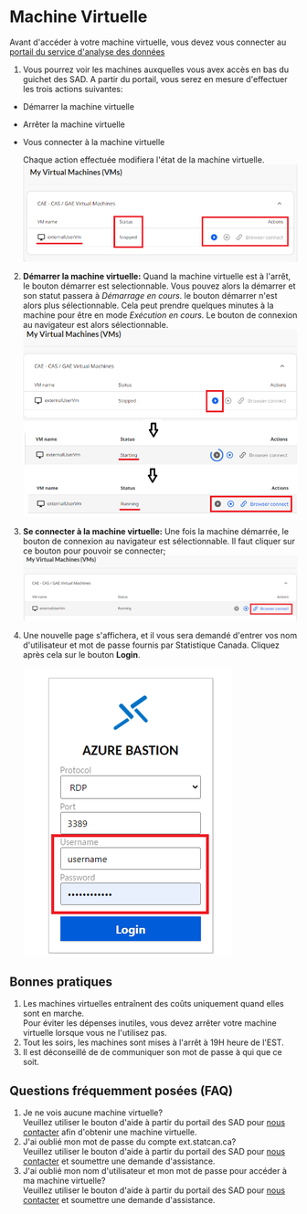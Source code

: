 # Machine Virtuelle

Avant d'accéder à votre machine virtuelle, vous devez vous connecter au [portail du service d'analyse des données](ExtPortail.md) 

1. Vous pourrez voir les machines auxquelles vous avex accès en bas du guichet des SAD. A partir du portail, vous serez en mesure d'effectuer les trois actions suivantes:

- Démarrer la machine virtuelle
- Arrêter la machine virtuelle
- Vous connecter à la machine virtuelle

   Chaque action effectuée modifiera l'état de la machine virtuelle.
    ![External VM](images/ExternalVM.png)     

2. **Démarrer la machine virtuelle:** Quand la machine virtuelle est à l'arrêt, le bouton démarrer est selectionnable. Vous pouvez alors la démarrer et son statut passera à *Démarrage en cours*. le bouton démarrer n'est alors plus sélectionnable.
Cela peut prendre quelques minutes à la machine pour être en mode *Exécution en cours*. 
Le bouton de connexion au navigateur est alors sélectionnable.
    ![Start VM](images/StartVM.png) 

3. **Se connecter à la machine virtuelle:** Une fois la machine démarrée, le bouton de connexion au navigateur est sélectionnable. Il faut cliquer sur ce bouton pour pouvoir se connecter; 
    ![Browser Connect](images/BrowserConnect.png) 
    
4.  Une nouvelle page s'affichera, et il vous sera demandé d'entrer vos nom d'utilisateur et mot de passe fournis par Statistique Canada. Cliquez après cela sur le bouton **Login**.

    ![Enter VM Credentials](images/EnterCredential.png)



## Bonnes pratiques
1. Les machines virtuelles entraînent des coûts uniquement quand elles sont en marche.\
   Pour éviter les dépenses inutiles, vous devez arrêter votre machine virtuelle lorsque vous ne l'utilisez pas.
2. Tout les soirs, les machines sont mises à l'arrêt à 19H heure de l'EST.
3. Il est déconseillé de de communiquer son mot de passe à qui que ce soit.

## Questions fréquemment posées (FAQ)
1. Je ne vois aucune machine virtuelle?\
    Veuillez utiliser le bouton d'aide à partir du portail des SAD pour [nous contacter](ContactezNous.md) afin d'obtenir une machine virtuelle.
2. J'ai oublié mon mot de passe du compte ext.statcan.ca?\
    Veuillez utiliser le bouton d'aide à partir du portail des SAD pour [nous contacter](ContactezNous.md) et soumettre une demande d'assistance.
3. J'ai oublié mon nom d'utilisateur et mon mot de passe pour accéder à ma machine virtuelle?\
    Veuillez utiliser le bouton d'aide à partir du portail des SAD pour [nous contacter](ContactezNous.md) et soumettre une demande d'assistance.
